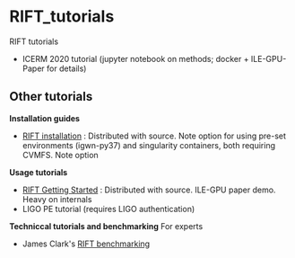 # RIFT_tutorials
RIFT tutorials



* ICERM 2020 tutorial (jupyter notebook on methods; docker + ILE-GPU-Paper for details)



## Other tutorials

**Installation guides**
* [RIFT installation](https://github.com/oshaughn/research-projects-RIT/blob/master/INSTALL.md) : Distributed with source.   Note option for using pre-set environments (igwn-py37) and singularity containers, both requiring CVMFS.    Note option

**Usage tutorials**
* [RIFT Getting Started](https://github.com/oshaughn/research-projects-RIT/blob/master/GETTING_STARTED.md) : Distributed with source. ILE-GPU paper demo. Heavy on internals
* LIGO PE tutorial  (requires LIGO authentication)


**Techniccal tutorials and benchmarking**
For experts

* James Clark's [RIFT benchmarking](https://git.ligo.org/james-clark/benchmarking/-/tree/master/RIFT/full-demo)
